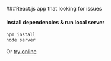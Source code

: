###React.js app that looking for issues

#### Install dependencies & run local server

```bash
npm install
node server
```

Or [try online](http://github.shapkarin.me/)
